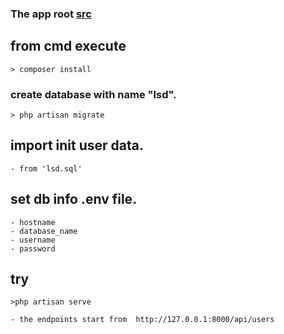 ### The app root <a href="https://github.com/Moustafa-Elgammal/lsd/tree/master/src">src</a>

## from cmd execute
	> composer install 

### create database with name "lsd". 
	> php artisan migrate

## import init user data.
	- from 'lsd.sql' 

## set db info .env file.
	- hostname
	- database_name
	- username
	- password

## try
	>php artisan serve

	- the endpoints start from  http://127.0.0.1:8000/api/users

